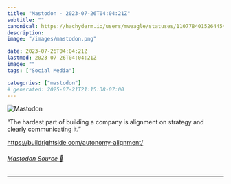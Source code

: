 ```yaml
---
title: "Mastodon - 2023-07-26T04:04:21Z"
subtitle: ""
canonical: https://hachyderm.io/users/mweagle/statuses/110778401526445445
description:
image: "/images/mastodon.png"

date: 2023-07-26T04:04:21Z
lastmod: 2023-07-26T04:04:21Z
image: ""
tags: ["Social Media"]

categories: ["mastodon"]
# generated: 2025-07-21T21:15:38-07:00
---
```

![Mastodon](/images/mastodon.png)

<p>“The hardest part of building a company is alignment on strategy and clearly communicating it.”</p><p><a href="https://buildrightside.com/autonomy-alignment/" target="_blank" rel="nofollow noopener noreferrer" translate="no"><span class="invisible">https://</span><span class="ellipsis">buildrightside.com/autonomy-al</span><span class="invisible">ignment/</span></a></p>


###### [Mastodon Source 🐘](https://hachyderm.io/@mweagle/110778401526445445)

___
